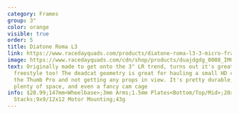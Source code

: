 ```yaml
---
category: Frames
group: 3"
color: orange
visible: true
order: 5
title: Diatone Roma L3
link: https://www.racedayquads.com/products/diatone-roma-l3-3-micro-frame
image: https://www.racedayquads.com/cdn/shop/products/duajdgdg_0008_IMG_9922_1024x1024_2x_10c61350-e591-44ad-8892-ba27b9288e76_650x650.jpg?v=1609978091
text: Originally made to get onto the 3" LR trend, turns out it's great for
  freestyle too! The deadcat geometry is great for hauling a small HD cam like
  the Thumb Pro and not getting any props in view. It's pretty durable, has
  plenty of space, and even a fancy cam cage
info: $28.99;147mm<Wheelbase>;3mm Arms;1.5mm Plates<Bottom/Top/Mid>;20x20/25x25
  Stacks;9x9/12x12 Motor Mounting;43g
---
```

